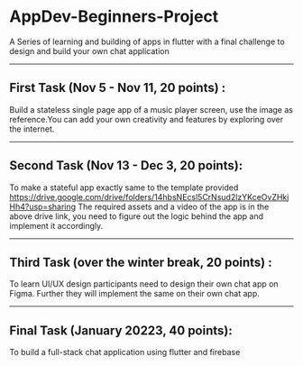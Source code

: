 # AppDev-Beginners-Project
A Series of learning and building of apps in flutter with a final challenge to design and build your own chat application

----
## First Task (Nov 5 - Nov 11, 20 points) : 
Build a stateless single page app of a music player screen, use the image as reference.You can add your own creativity and features by exploring over the internet.

----
## Second Task  (Nov 13 - Dec 3,  20 points): 
To make a stateful app exactly same to the template provided
https://drive.google.com/drive/folders/14hbsNEcsl5CrNsud2lzYKceOvZHkjHh4?usp=sharing
The required assets and a video of the app is in the above drive link, you need to figure out the logic behind the app and implement it accordingly.


-----

## Third Task (over the winter break, 20 points) :
To learn UI/UX design participants need to design their own chat app on Figma. Further they will implement the same on their own chat app.


-----
## Final Task (January 20223, 40 points):
To build a full-stack chat application using flutter and firebase 

